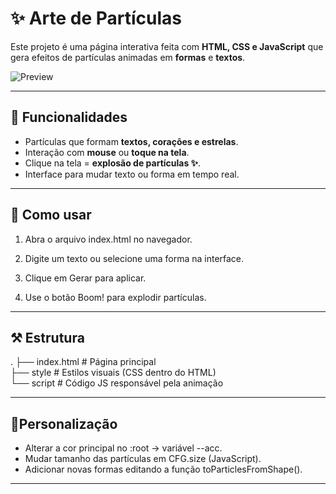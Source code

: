 # ✨ Arte de Partículas

Este projeto é uma página interativa feita com **HTML, CSS e JavaScript** que gera efeitos de partículas animadas em **formas** e **textos**.

![Preview](https://img.shields.io/badge/Feito%20com-HTML%2FCSS%2FJS-blueviolet?style=for-the-badge)

---

## 📌 Funcionalidades
- Partículas que formam **textos, corações e estrelas**.
- Interação com **mouse** ou **toque na tela**.
- Clique na tela = **explosão de partículas ✨**.
- Interface para mudar texto ou forma em tempo real.

---


## 🚀 Como usar

1. Abra o arquivo index.html no navegador.

2. Digite um texto ou selecione uma forma na interface.

3. Clique em Gerar para aplicar.

4. Use o botão Boom! para explodir partículas.
---
## ⚒️ Estrutura
.
├── index.html   # Página principal <br>
├── style        # Estilos visuais (CSS dentro do HTML)<br>
└── script       # Código JS responsável pela animação<br>

---
## 🎨Personalização

- Alterar a cor principal no :root → variável --acc.
- Mudar tamanho das partículas em CFG.size (JavaScript).
- Adicionar novas formas editando a função toParticlesFromShape().
---
